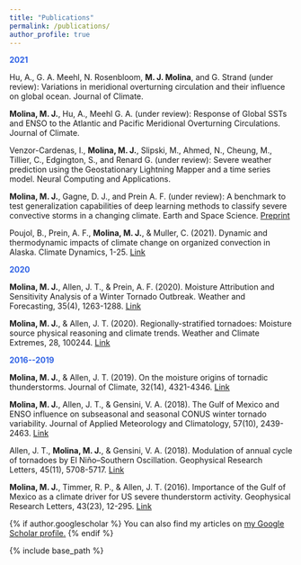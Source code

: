 ```yaml
---
title: "Publications"
permalink: /publications/
author_profile: true
---
```



<span style="color:#2e62e6">**2021**</span>

Hu, A., G. A. Meehl, N. Rosenbloom, **M. J. Molina**, and G. Strand (under review): Variations in meridional overturning circulation and their influence on global ocean. Journal of Climate.

**Molina, M. J.**, Hu, A., Meehl G. A. (under review): Response of Global SSTs and ENSO to the Atlantic and Pacific Meridional Overturning Circulations. Journal of Climate.

Venzor-Cardenas, I., **Molina, M. J.**, Slipski, M., Ahmed, N., Cheung, M., Tillier, C., Edgington, S., and Renard G. (under review): Severe weather prediction using the Geostationary Lightning Mapper and a time series model. Neural Computing and Applications.

**Molina, M. J.**, Gagne, D. J., and Prein A. F. (under review): A benchmark to test generalization capabilities of deep learning methods to classify severe convective storms in a changing climate. Earth and Space Science. [Preprint](https://www.essoar.org/doi/10.1002/essoar.10504498.2)

Poujol, B., Prein, A. F., **Molina, M. J.**, & Muller, C. (2021). Dynamic and thermodynamic impacts of climate change on organized convection in Alaska. Climate Dynamics, 1-25. [Link](https://link.springer.com/article/10.1007/s00382-020-05606-7)


<span style="color:#2e62e6">**2020**</span>

**Molina, M. J.**, Allen, J. T., & Prein, A. F. (2020). Moisture Attribution and Sensitivity Analysis of a Winter Tornado Outbreak. Weather and Forecasting, 35(4), 1263-1288. [Link](https://journals.ametsoc.org/view/journals/wefo/35/4/wafD190240.xml)

**Molina, M. J.**, & Allen, J. T. (2020). Regionally-stratified tornadoes: Moisture source physical reasoning and climate trends. Weather and Climate Extremes, 28, 100244. [Link](https://www.sciencedirect.com/science/article/pii/S2212094719301781)


<span style="color:#2e62e6">**2016--2019**</span>

**Molina, M. J.**, & Allen, J. T. (2019). On the moisture origins of tornadic thunderstorms. Journal of Climate, 32(14), 4321-4346. [Link](https://journals.ametsoc.org/view/journals/clim/32/14/jcli-d-18-0784.1.xml)

**Molina, M. J.**, Allen, J. T., & Gensini, V. A. (2018). The Gulf of Mexico and ENSO influence on subseasonal and seasonal CONUS winter tornado variability. Journal of Applied Meteorology and Climatology, 57(10), 2439-2463. [Link](https://journals.ametsoc.org/view/journals/apme/57/10/jamc-d-18-0046.1.xml)

Allen, J. T., **Molina, M. J.**, & Gensini, V. A. (2018). Modulation of annual cycle of tornadoes by El Niño–Southern Oscillation. Geophysical Research Letters, 45(11), 5708-5717. [Link](https://agupubs.onlinelibrary.wiley.com/doi/full/10.1029/2018GL077482)

**Molina, M. J.**, Timmer, R. P., & Allen, J. T. (2016). Importance of the Gulf of Mexico as a climate driver for US severe thunderstorm activity. Geophysical Research Letters, 43(23), 12-295. [Link](https://agupubs.onlinelibrary.wiley.com/doi/full/10.1002/2016GL071603)

{% if author.googlescholar %}
  You can also find my articles on <u><a href="{{author.googlescholar}}">my Google Scholar profile</a>.</u>
{% endif %}

{% include base_path %}
